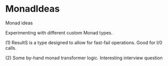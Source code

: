 # MonadIdeas
Monad ideas

Experimenting with different custom Monad types.

(1) ResultS is a type designed to allow for fast-fail operations. Good for I/0 calls.

(2) Some by-hand monad transformer logic. Interesting interview question
